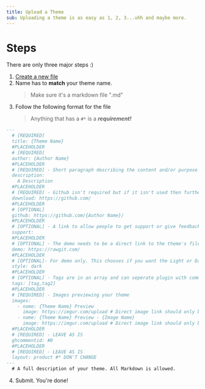 ```yaml
---
title: Upload a Theme
sub: Uploading a theme is as easy as 1, 2, 3...uhh and maybe more.
---
```

# Steps
There are only three major steps :)

1. [Create a new file](https://github.com/MrRobotjs/BetterDocs/new/gh-pages/_themes)
2. Name has to **match** your theme name. 
    > Make sure it's a markdown file ".md"
3. Follow the following format for the file
    > Anything that has a ```#*``` is a ***requirement!***
```md
---
  # [REQUIRED]
  title: {Theme Name}
  #PLACEHOLDER
  # [REQUIRED]
  author: {Author Name}
  #PLACEHOLDER
  # [REQUIRED] - Short paragraph describing the content and/or purpose of the theme that will appear in the permalink of your page and other places on the site
  description:
    A Description
  #PLACEHOLDER
  # [REQUIRED] - Github isn't required but if it isn't used then further inspection will happen
  download: https://github.com/
  #PLACEHOLDER
  # [OPTIONAL]
  github: https://github.com/{Author Name}/
  #PLACEHOLDER
  # [OPTIONAL] - A link to allow people to get support or give feedback for the theme
  support:
  #PLACEHOLDER
  # [OPTIONAL] - The demo needs to be a direct link to the theme's file. Rawgit is recommended
  demo: https://rawgit.com/
  #PLACEHOLDER
  # [OPTIONAL]- For demo only. This chooses if you want the Light or Dark discord demo for your theme. Lowercase is only allowed. 
  style: dark
  #PLACEHOLDER
  # [OPTIONAL] - Tags are in an array and can seperate plugin with commas ","
  tags: [tag,tag2]
  #PLACEHOLDER
  # [REQUIRED] - Images previewing your theme
  images:
    - name: {Theme Name} Preview
      image: https://imgur.com/upload # Direct image link should only be used here. Imgur isn't required but if it isn't used then further inspection will happen
    - name: {Theme Name} Preview - {Image Name}
      image: https://imgur.com/upload # Direct image link should only be used here. Imgur isn't required but if it isn't used then further inspection will happen
  #PLACEHOLDER
  # [REQUIRED] - LEAVE AS IS
  ghcommentid: #0
  #PLACEHOLDER
  # [REQUIRED] - LEAVE AS IS
  layout: product #* DON'T CHANGE
---
  # A full description of your theme. All Markdown is allowed.
```
  4. Submit. You're done!